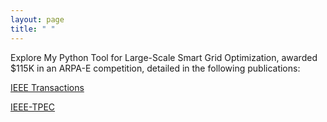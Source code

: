 ```yaml
---
layout: page
title: " "
---
```


Explore My Python Tool for Large-Scale Smart Grid Optimization, awarded $115K in an ARPA-E competition, detailed in the following publications:

[IEEE Transactions](https://hssharadga.github.io/assets/IEEE_TIA.pdf)



<a href="https://raw.githubusercontent.com/hssharadga/hssharadga.github.io/main/assets/IEEE_TPEC.pdf" target="_blank">IEEE-TPEC</a>

<!-- [IEEE Transactions](https://raw.githubusercontent.com/hssharadga/hssharadga.github.io/main/assets/IEEE_TIA.pdf) -->
<!-- [IEEE-TPEC](https://raw.githubusercontent.com/hssharadga/hssharadga.github.io/main/assets/IEEE_TPEC.pdf) --> 
